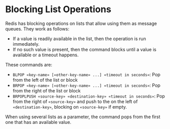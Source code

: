 # Blocking List Operations
Redis has blocking operations on lists that allow using them as message queues. They work as follows:
* If a value is readily available in the list, then the operation is run immediately.
* If no such value is present, then the command blocks until a value is available or a timeout happens.

These commands are:
* `BLPOP «key-name» [«other-key-name» ...] «timeout in seconds»`: Pop from the left of the list or block
* `BRPOP «key-name» [«other-key-name» ...] «timeout in seconds»`: Pop from the right of the list or block
* `BRPOPLPUSH «source-key» «destination-key» «timeout in seconds»`: Pop from the right of `«source-key»` and push to the on the left of `«destination-key»`, blocking on `«source-key»` if empty.

When using several lists as a parameter, the command pops from the first one that has an available value.

